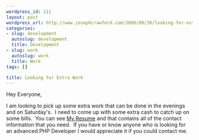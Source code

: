 ```yaml
--- 
wordpress_id: 111
layout: post
wordpress_url: http://www.josephcrawford.com/2006/09/30/looking-for-extra-work/
categories: 
- slug: development
  autoslug: development
  title: Development
- slug: work
  autoslug: work
  title: Work
tags: []

title: Looking for Extra Work
---
```


Hey Everyone,

I am looking to pick up some extra work that can be done in the evenings and on Saturday's.  I need to come up with some extra cash to catch up on some bills.  You can see [My Resume](http://www.josephcrawford.com/my-resume/ "My Resume") and that contains all of the contact information that you need.  If you have or know anyone who is looking for an advanced PHP Developer I would appreciate it if you could contact me. 
